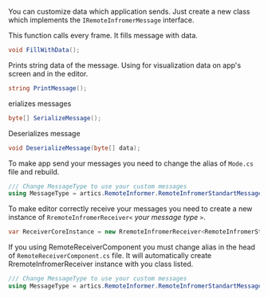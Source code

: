 
You can customize data which application sends. Just create a new class which implements the `IRemoteInfromerMessage` interface.

This function calls every frame. It fills message with data. 

```C#
void FillWithData();
```

Prints string data of the message. Using for visualization data on app's screen and in the editor.

```C#
string PrintMessage();
```

erializes messages

```C#
byte[] SerializeMessage();
```

Deserializes message

```C#
void DeserializeMessage(byte[] data);
```
		
To make app send your messages you need to change the alias of `Mode.cs` file and rebuild.
		
```C#
/// Change MessageType to use your custom messages
using MessageType = artics.RemoteInformer.RemoteInfromerStandartMessage;
```

To make editor correctly receive your messages you need to create a new instance of `RremoteInfromerReceiver<` *your message type* `>`. 

```C#
var ReceiverCoreInstance = new RremoteInfromerReceiver<RemoteInfromerStandartMessage>();
```

If you using RemoteReceiverComponent you must change alias in the head of `RemoteReceiverComponent.cs` file. It will automatically create RremoteInfromerReceiver instance with you class listed.

```C#
/// Change MessageType to use your custom messages
using MessageType = artics.RemoteInformer.RemoteInfromerStandartMessage;
```
